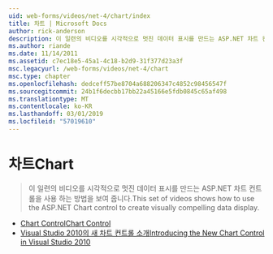 ```yaml
---
uid: web-forms/videos/net-4/chart/index
title: 차트 | Microsoft Docs
author: rick-anderson
description: 이 일련의 비디오를 시각적으로 멋진 데이터 표시를 만드는 ASP.NET 차트 컨트롤을 사용 하는 방법을 보여 줍니다.
ms.author: riande
ms.date: 11/14/2011
ms.assetid: c7ec18e5-45a1-4c18-b2d9-31f377d23a3f
msc.legacyurl: /web-forms/videos/net-4/chart
msc.type: chapter
ms.openlocfilehash: dedceff57be8704a688206347c4852c98456547f
ms.sourcegitcommit: 24b1f6decbb17bb22a45166e5fdb0845c65af498
ms.translationtype: MT
ms.contentlocale: ko-KR
ms.lasthandoff: 03/01/2019
ms.locfileid: "57019610"
---
```

<a name="chart"></a><span data-ttu-id="cc07d-103">차트</span><span class="sxs-lookup"><span data-stu-id="cc07d-103">Chart</span></span>
====================
> <span data-ttu-id="cc07d-104">이 일련의 비디오를 시각적으로 멋진 데이터 표시를 만드는 ASP.NET 차트 컨트롤을 사용 하는 방법을 보여 줍니다.</span><span class="sxs-lookup"><span data-stu-id="cc07d-104">This set of videos shows how to use the ASP.NET Chart control to create visually compelling data display.</span></span>


- [<span data-ttu-id="cc07d-105">Chart Control</span><span class="sxs-lookup"><span data-stu-id="cc07d-105">Chart Control</span></span>](aspnet-4-quick-hit-chart-control.md)
- [<span data-ttu-id="cc07d-106">Visual Studio 2010의 새 차트 컨트롤 소개</span><span class="sxs-lookup"><span data-stu-id="cc07d-106">Introducing the New Chart Control in Visual Studio 2010</span></span>](aspnet-4-how-do-i-introducing-the-new-chart-control-in-visual-studio-2010.md)
